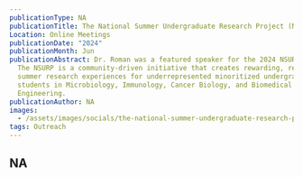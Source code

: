 ```yaml
---
publicationType: NA
publicationTitle: The National Summer Undergraduate Research Project (NSURP)
Location: Online Meetings
publicationDate: "2024"
publicationMonth: Jun
publicationAbstract: Dr. Roman was a featured speaker for the 2024 NSURP cohort.
  The NSURP is a community-driven initiative that creates rewarding, remote
  summer research experiences for underrepresented minoritized undergraduate
  students in Microbiology, Immunology, Cancer Biology, and Biomedical
  Engineering.
publicationAuthor: NA
images:
  - /assets/images/socials/the-national-summer-undergraduate-research-project-nsurp-.jpg
tags: Outreach
---
```


NA
---
